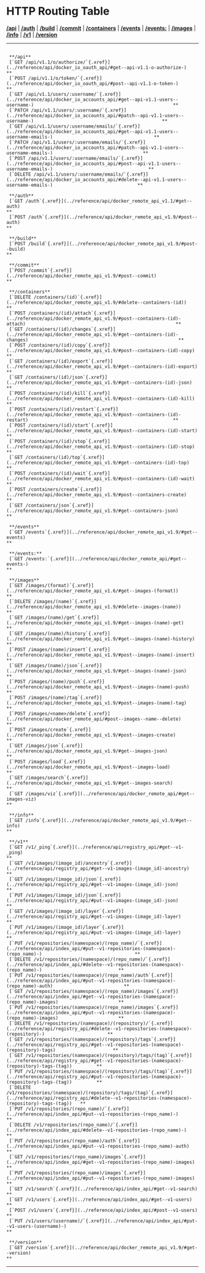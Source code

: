 
# HTTP Routing Table

[**/api**](#cap-/api) | [**/auth**](#cap-/auth) |
[**/build**](#cap-/build) | [**/commit**](#cap-/commit) |
[**/containers**](#cap-/containers) | [**/events**](#cap-/events) |
[**/events:**](#cap-/events:) | [**/images**](#cap-/images) |
[**/info**](#cap-/info) | [**/v1**](#cap-/v1) |
[**/version**](#cap-/version)

  -- -------------------------------------------------------------------------------------------------------------------------------------------------------------------- ----
                                                                                                                                                                          
     **/api**                                                                                                                                                             
     [`GET /api/v1.1/o/authorize/`{.xref}](../reference/api/docker_io_oauth_api/#get--api-v1.1-o-authorize-)                                                              **
     [`POST /api/v1.1/o/token/`{.xref}](../reference/api/docker_io_oauth_api/#post--api-v1.1-o-token-)                                                                    **
     [`GET /api/v1.1/users/:username/`{.xref}](../reference/api/docker_io_accounts_api/#get--api-v1.1-users--username-)                                                   **
     [`PATCH /api/v1.1/users/:username/`{.xref}](../reference/api/docker_io_accounts_api/#patch--api-v1.1-users--username-)                                               **
     [`GET /api/v1.1/users/:username/emails/`{.xref}](../reference/api/docker_io_accounts_api/#get--api-v1.1-users--username-emails-)                                     **
     [`PATCH /api/v1.1/users/:username/emails/`{.xref}](../reference/api/docker_io_accounts_api/#patch--api-v1.1-users--username-emails-)                                 **
     [`POST /api/v1.1/users/:username/emails/`{.xref}](../reference/api/docker_io_accounts_api/#post--api-v1.1-users--username-emails-)                                   **
     [`DELETE /api/v1.1/users/:username/emails/`{.xref}](../reference/api/docker_io_accounts_api/#delete--api-v1.1-users--username-emails-)                               **
                                                                                                                                                                          
     **/auth**                                                                                                                                                            
     [`GET /auth`{.xref}](../reference/api/docker_remote_api_v1.1/#get--auth)                                                                                             **
     [`POST /auth`{.xref}](../reference/api/docker_remote_api_v1.9/#post--auth)                                                                                           **
                                                                                                                                                                          
     **/build**                                                                                                                                                           
     [`POST /build`{.xref}](../reference/api/docker_remote_api_v1.9/#post--build)                                                                                         **
                                                                                                                                                                          
     **/commit**                                                                                                                                                          
     [`POST /commit`{.xref}](../reference/api/docker_remote_api_v1.9/#post--commit)                                                                                       **
                                                                                                                                                                          
     **/containers**                                                                                                                                                      
     [`DELETE /containers/(id)`{.xref}](../reference/api/docker_remote_api_v1.9/#delete--containers-(id))                                                                 **
     [`POST /containers/(id)/attach`{.xref}](../reference/api/docker_remote_api_v1.9/#post--containers-(id)-attach)                                                       **
     [`GET /containers/(id)/changes`{.xref}](../reference/api/docker_remote_api_v1.9/#get--containers-(id)-changes)                                                       **
     [`POST /containers/(id)/copy`{.xref}](../reference/api/docker_remote_api_v1.9/#post--containers-(id)-copy)                                                           **
     [`GET /containers/(id)/export`{.xref}](../reference/api/docker_remote_api_v1.9/#get--containers-(id)-export)                                                         **
     [`GET /containers/(id)/json`{.xref}](../reference/api/docker_remote_api_v1.9/#get--containers-(id)-json)                                                             **
     [`POST /containers/(id)/kill`{.xref}](../reference/api/docker_remote_api_v1.9/#post--containers-(id)-kill)                                                           **
     [`POST /containers/(id)/restart`{.xref}](../reference/api/docker_remote_api_v1.9/#post--containers-(id)-restart)                                                     **
     [`POST /containers/(id)/start`{.xref}](../reference/api/docker_remote_api_v1.9/#post--containers-(id)-start)                                                         **
     [`POST /containers/(id)/stop`{.xref}](../reference/api/docker_remote_api_v1.9/#post--containers-(id)-stop)                                                           **
     [`GET /containers/(id)/top`{.xref}](../reference/api/docker_remote_api_v1.9/#get--containers-(id)-top)                                                               **
     [`POST /containers/(id)/wait`{.xref}](../reference/api/docker_remote_api_v1.9/#post--containers-(id)-wait)                                                           **
     [`POST /containers/create`{.xref}](../reference/api/docker_remote_api_v1.9/#post--containers-create)                                                                 **
     [`GET /containers/json`{.xref}](../reference/api/docker_remote_api_v1.9/#get--containers-json)                                                                       **
                                                                                                                                                                          
     **/events**                                                                                                                                                          
     [`GET /events`{.xref}](../reference/api/docker_remote_api_v1.9/#get--events)                                                                                         **
                                                                                                                                                                          
     **/events:**                                                                                                                                                         
     [`GET /events:`{.xref}](../reference/api/docker_remote_api/#get--events-)                                                                                            **
                                                                                                                                                                          
     **/images**                                                                                                                                                          
     [`GET /images/(format)`{.xref}](../reference/api/docker_remote_api_v1.6/#get--images-(format))                                                                       **
     [`DELETE /images/(name)`{.xref}](../reference/api/docker_remote_api_v1.9/#delete--images-(name))                                                                     **
     [`GET /images/(name)/get`{.xref}](../reference/api/docker_remote_api_v1.9/#get--images-(name)-get)                                                                   **
     [`GET /images/(name)/history`{.xref}](../reference/api/docker_remote_api_v1.9/#get--images-(name)-history)                                                           **
     [`POST /images/(name)/insert`{.xref}](../reference/api/docker_remote_api_v1.9/#post--images-(name)-insert)                                                           **
     [`GET /images/(name)/json`{.xref}](../reference/api/docker_remote_api_v1.9/#get--images-(name)-json)                                                                 **
     [`POST /images/(name)/push`{.xref}](../reference/api/docker_remote_api_v1.9/#post--images-(name)-push)                                                               **
     [`POST /images/(name)/tag`{.xref}](../reference/api/docker_remote_api_v1.9/#post--images-(name)-tag)                                                                 **
     [`POST /images/<name>/delete`{.xref}](../reference/api/docker_remote_api/#post--images--name--delete)                                                                **
     [`POST /images/create`{.xref}](../reference/api/docker_remote_api_v1.9/#post--images-create)                                                                         **
     [`GET /images/json`{.xref}](../reference/api/docker_remote_api_v1.9/#get--images-json)                                                                               **
     [`POST /images/load`{.xref}](../reference/api/docker_remote_api_v1.9/#post--images-load)                                                                             **
     [`GET /images/search`{.xref}](../reference/api/docker_remote_api_v1.9/#get--images-search)                                                                           **
     [`GET /images/viz`{.xref}](../reference/api/docker_remote_api/#get--images-viz)                                                                                      **
                                                                                                                                                                          
     **/info**                                                                                                                                                            
     [`GET /info`{.xref}](../reference/api/docker_remote_api_v1.9/#get--info)                                                                                             **
                                                                                                                                                                          
     **/v1**                                                                                                                                                              
     [`GET /v1/_ping`{.xref}](../reference/api/registry_api/#get--v1-_ping)                                                                                               **
     [`GET /v1/images/(image_id)/ancestry`{.xref}](../reference/api/registry_api/#get--v1-images-(image_id)-ancestry)                                                     **
     [`GET /v1/images/(image_id)/json`{.xref}](../reference/api/registry_api/#get--v1-images-(image_id)-json)                                                             **
     [`PUT /v1/images/(image_id)/json`{.xref}](../reference/api/registry_api/#put--v1-images-(image_id)-json)                                                             **
     [`GET /v1/images/(image_id)/layer`{.xref}](../reference/api/registry_api/#get--v1-images-(image_id)-layer)                                                           **
     [`PUT /v1/images/(image_id)/layer`{.xref}](../reference/api/registry_api/#put--v1-images-(image_id)-layer)                                                           **
     [`PUT /v1/repositories/(namespace)/(repo_name)/`{.xref}](../reference/api/index_api/#put--v1-repositories-(namespace)-(repo_name)-)                                  **
     [`DELETE /v1/repositories/(namespace)/(repo_name)/`{.xref}](../reference/api/index_api/#delete--v1-repositories-(namespace)-(repo_name)-)                            **
     [`PUT /v1/repositories/(namespace)/(repo_name)/auth`{.xref}](../reference/api/index_api/#put--v1-repositories-(namespace)-(repo_name)-auth)                          **
     [`GET /v1/repositories/(namespace)/(repo_name)/images`{.xref}](../reference/api/index_api/#get--v1-repositories-(namespace)-(repo_name)-images)                      **
     [`PUT /v1/repositories/(namespace)/(repo_name)/images`{.xref}](../reference/api/index_api/#put--v1-repositories-(namespace)-(repo_name)-images)                      **
     [`DELETE /v1/repositories/(namespace)/(repository)/`{.xref}](../reference/api/registry_api/#delete--v1-repositories-(namespace)-(repository)-)                       **
     [`GET /v1/repositories/(namespace)/(repository)/tags`{.xref}](../reference/api/registry_api/#get--v1-repositories-(namespace)-(repository)-tags)                     **
     [`GET /v1/repositories/(namespace)/(repository)/tags/(tag)`{.xref}](../reference/api/registry_api/#get--v1-repositories-(namespace)-(repository)-tags-(tag))         **
     [`PUT /v1/repositories/(namespace)/(repository)/tags/(tag)`{.xref}](../reference/api/registry_api/#put--v1-repositories-(namespace)-(repository)-tags-(tag))         **
     [`DELETE /v1/repositories/(namespace)/(repository)/tags/(tag)`{.xref}](../reference/api/registry_api/#delete--v1-repositories-(namespace)-(repository)-tags-(tag))   **
     [`PUT /v1/repositories/(repo_name)/`{.xref}](../reference/api/index_api/#put--v1-repositories-(repo_name)-)                                                          **
     [`DELETE /v1/repositories/(repo_name)/`{.xref}](../reference/api/index_api/#delete--v1-repositories-(repo_name)-)                                                    **
     [`PUT /v1/repositories/(repo_name)/auth`{.xref}](../reference/api/index_api/#put--v1-repositories-(repo_name)-auth)                                                  **
     [`GET /v1/repositories/(repo_name)/images`{.xref}](../reference/api/index_api/#get--v1-repositories-(repo_name)-images)                                              **
     [`PUT /v1/repositories/(repo_name)/images`{.xref}](../reference/api/index_api/#put--v1-repositories-(repo_name)-images)                                              **
     [`GET /v1/search`{.xref}](../reference/api/index_api/#get--v1-search)                                                                                                **
     [`GET /v1/users`{.xref}](../reference/api/index_api/#get--v1-users)                                                                                                  **
     [`POST /v1/users`{.xref}](../reference/api/index_api/#post--v1-users)                                                                                                **
     [`PUT /v1/users/(username)/`{.xref}](../reference/api/index_api/#put--v1-users-(username)-)                                                                          **
                                                                                                                                                                          
     **/version**                                                                                                                                                         
     [`GET /version`{.xref}](../reference/api/docker_remote_api_v1.9/#get--version)                                                                                       **
  -- -------------------------------------------------------------------------------------------------------------------------------------------------------------------- ----


